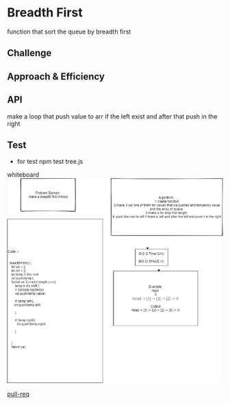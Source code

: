#  Breadth First
function that sort the queue by breadth first
## Challenge
## Approach & Efficiency
## API
<!-- Embedded whiteboard image -->
make a loop that push value to arr if the left exist and after that push in the right 
## Test 
* for test  npm test tree.js

whiteboard
![code](../code17p.png)

[pull-req](https://github.com/ayoubkandah/data-structures-and-algorithms/pull/32)

